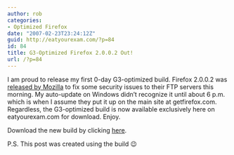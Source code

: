```yaml
---
author: rob
categories:
- Optimized Firefox
date: "2007-02-23T23:24:12Z"
guid: http://eatyourexam.com/?p=84
id: 84
title: G3-Optimized Firefox 2.0.0.2 Out!
url: /?p=84
---
```

I am proud to release my first 0-day G3-optimized build. Firefox 2.0.0.2 was [released by Mozilla](http://www.mozilla.com/en-US/firefox/2.0.0.2/releasenotes/#whatsnew) to fix some security issues to their FTP servers this morning. My auto-update on Windows didn&#8217;t recognize it until about 6 p.m. which is when I assume they put it up on the main site at getfirefox.com. Regardless, the G3-optimized build is now available exclusively here on eatyourexam.com for download. Enjoy.

Download the new build by clicking [here](http://eatyourexam.com/my-files/ff-opt/firefox-2.0.0.2.en-US.mac.dmg).

P.S. This post was created using the build 😉
